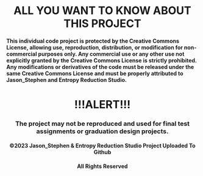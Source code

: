 <div align="center"><h1> ALL YOU WANT TO KNOW ABOUT THIS PROJECT </h1></div>

#### This individual code project is protected by the Creative Commons License, allowing use, reproduction, distribution, or modification for non-commercial purposes only. Any commercial use or any other use not explicitly granted by the Creative Commons License is strictly prohibited. Any modifications or derivatives of the code must be released under the same Creative Commons License and must be properly attributed to Jason_Stephen and Entropy Reduction Studio.

<div align="center"><h1> !!!ALERT!!!</h1></div>
<div align="center"><h3>The project may not be reproduced and used for final test assignments or graduation design projects.</h3></div>

#### <div align="center">©2023 Jason_Stephen & Entropy Reduction Studio Project Uploaded To Github </div>
#### <div align="center">All Rights Reserved </div>
